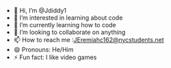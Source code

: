 - 👋 Hi, I’m @Jdiddy1
- 👀 I’m interested in learning about code
- 🌱 I’m currently learning how to code 
- 💞️ I’m looking to collaborate on anything 
- 📫 How to reach me :JEremiahc162@nycstudents.net
- 😄 Pronouns: He/Him
- ⚡ Fun fact: I like video games 

<!---
Jdiddy1/Jdiddy1 is a ✨ special ✨ repository because its `README.md` (this file) appears on your GitHub profile.
You can click the Preview link to take a look at your changes.
--->
